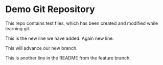 # Demo Git Repository
This repo contains test files, which has been created and modified while learning git.

This is the new line we have added. Again new line.

This will advance our new branch.

This is another line in the README from the feature branch.
